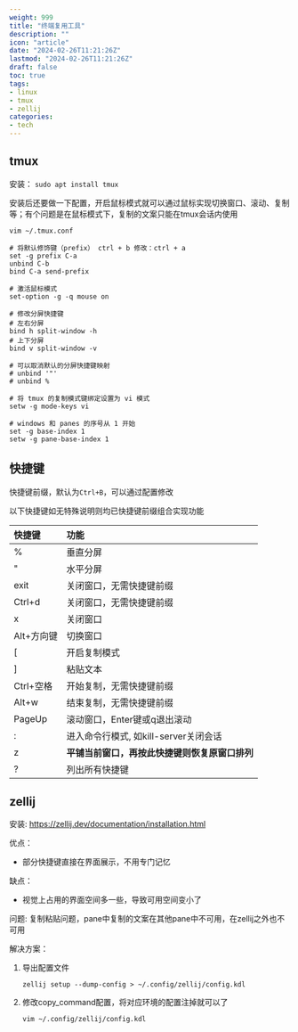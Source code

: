 ```yaml
---
weight: 999
title: "终端复用工具"
description: ""
icon: "article"
date: "2024-02-26T11:21:26Z"
lastmod: "2024-02-26T11:21:26Z"
draft: false
toc: true
tags: 
- linux
- tmux
- zellij
categories:
- tech
---
```


## tmux

安装： `sudo apt install tmux`

安装后还要做一下配置，开启鼠标模式就可以通过鼠标实现切换窗口、滚动、复制等；有个问题是在鼠标模式下，复制的文案只能在tmux会话内使用

`vim ~/.tmux.conf`

```plaintext
# 将默认修饰键（prefix） ctrl + b 修改：ctrl + a
set -g prefix C-a
unbind C-b
bind C-a send-prefix

# 激活鼠标模式
set-option -g -q mouse on

# 修改分屏快捷键
# 左右分屏
bind h split-window -h
# 上下分屏
bind v split-window -v

# 可以取消默认的分屏快捷键映射
# unbind '"'
# unbind %

# 将 tmux 的复制模式键绑定设置为 vi 模式
setw -g mode-keys vi

# windows 和 panes 的序号从 1 开始 
set -g base-index 1
setw -g pane-base-index 1
```

## 快捷键

快捷键前缀，默认为`Ctrl+B`，可以通过配置修改

以下快捷键如无特殊说明则均已快捷键前缀组合实现功能

|快捷键|功能|
|:--|:--|
|%|垂直分屏|
|"|水平分屏|
|exit|关闭窗口，无需快捷键前缀|
|Ctrl+d|关闭窗口，无需快捷键前缀|
|x|关闭窗口|
|Alt+方向键|切换窗口|
|[|开启复制模式|
|]|粘贴文本|
|Ctrl+空格|开始复制，无需快捷键前缀|
|Alt+w|结束复制，无需快捷键前缀|
|PageUp|滚动窗口，Enter键或q退出滚动|
|:|进入命令行模式, 如kill-server关闭会话|
|z|**平铺当前窗口，再按此快捷键则恢复原窗口排列**|
|?|列出所有快捷键|


## zellij

安装: https://zellij.dev/documentation/installation.html

优点：

- 部分快捷键直接在界面展示，不用专门记忆

缺点：

- 视觉上占用的界面空间多一些，导致可用空间变小了


问题: 复制粘贴问题，pane中复制的文案在其他pane中不可用，在zellij之外也不可用

解决方案：

1. 导出配置文件

    `zellij setup --dump-config > ~/.config/zellij/config.kdl`
2. 修改copy_command配置，将对应环境的配置注掉就可以了

    `vim ~/.config/zellij/config.kdl`

